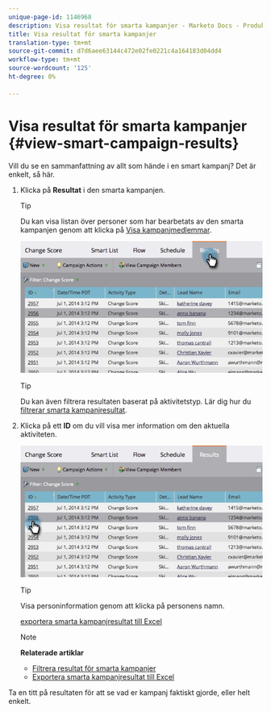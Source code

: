 ```yaml
---
unique-page-id: 1146968
description: Visa resultat för smarta kampanjer - Marketo Docs - Produktdokumentation
title: Visa resultat för smarta kampanjer
translation-type: tm+mt
source-git-commit: d7d6aee63144c472e02fe0221c4a164183d04dd4
workflow-type: tm+mt
source-wordcount: '125'
ht-degree: 0%

---
```



# Visa resultat för smarta kampanjer {#view-smart-campaign-results}

Vill du se en sammanfattning av allt som hände i en smart kampanj? Det är enkelt, så här.

1. Klicka på **Resultat** i den smarta kampanjen.

   >[!TIP]
   >
   >Du kan visa listan över personer som har bearbetats av den smarta kampanjen genom att klicka på [Visa kampanjmedlemmar](view-smart-campaign-members.md).

   ![](assets/image2014-9-22-11-38-10.jpg)

   >[!TIP]
   >
   >Du kan även filtrera resultaten baserat på aktivitetstyp. Lär dig hur du [filtrerar smarta kampanjresultat](filter-smart-campaign-results.md).

1. Klicka på ett **ID** om du vill visa mer information om den aktuella aktiviteten.

   ![](assets/image2014-9-22-11-39-22.jpg)

   >[!TIP]
   >
   >Visa personinformation genom att klicka på personens namn.

   [exportera smarta kampanjresultat till Excel](export-smart-campaign-results-to-excel.md)

   >[!NOTE]
   >
   >**Relaterade artiklar**
   >
   >    
   >    
   >    * [Filtrera resultat för smarta kampanjer](filter-smart-campaign-results.md)
   >    * [Exportera smarta kampanjresultat till Excel](export-smart-campaign-results-to-excel.md)


Ta en titt på resultaten för att se vad er kampanj faktiskt gjorde, eller helt enkelt.